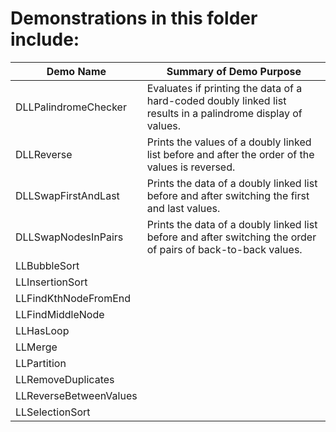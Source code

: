 # Demonstrations in this folder include:
  
| Demo Name | Summary of Demo Purpose |  
| ---------- | ---------- |  
| DLLPalindromeChecker | Evaluates if printing the data of a hard-coded doubly linked list results in a palindrome display of values. |  
| DLLReverse | Prints the values of a doubly linked list before and after the order of the values is reversed. |  
| DLLSwapFirstAndLast | Prints the data of a doubly linked list before and after switching the first and last values. |  
| DLLSwapNodesInPairs | Prints the data of a doubly linked list before and after switching the order of pairs of back-to-back values. |  
| LLBubbleSort | |  
| LLInsertionSort | |  
| LLFindKthNodeFromEnd | |  
| LLFindMiddleNode | |  
| LLHasLoop | |  
| LLMerge | |  
| LLPartition | |  
| LLRemoveDuplicates | |  
| LLReverseBetweenValues | |  
| LLSelectionSort | |  
